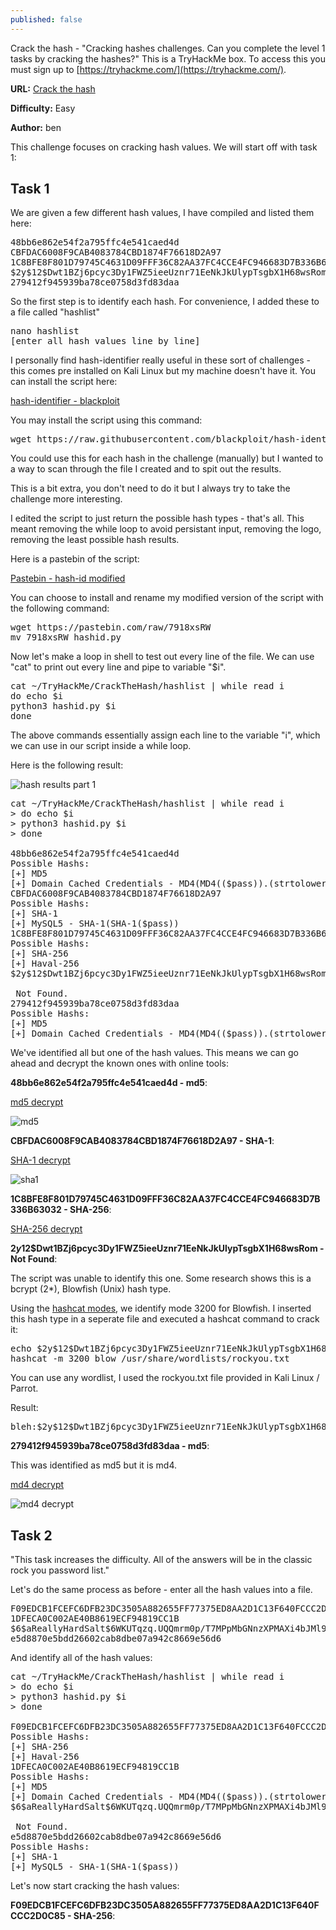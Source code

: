 ```yaml
---
published: false
---
```

Crack the hash - "Cracking hashes challenges. Can you complete the level 1 tasks by cracking the hashes?" This is a TryHackMe box. To access this you must sign up to [https://tryhackme.com/](https://tryhackme.com/).

**URL:** [Crack the hash](https://tryhackme.com/room/crackthehash)

**Difficulty:** Easy

**Author:** ben

This challenge focuses on cracking hash values. We will start off with task 1:

## Task 1

We are given a few different hash values, I have compiled and listed them here:

<pre>48bb6e862e54f2a795ffc4e541caed4d
CBFDAC6008F9CAB4083784CBD1874F76618D2A97 
1C8BFE8F801D79745C4631D09FFF36C82AA37FC4CCE4FC946683D7B336B63032
$2y$12$Dwt1BZj6pcyc3Dy1FWZ5ieeUznr71EeNkJkUlypTsgbX1H68wsRom
279412f945939ba78ce0758d3fd83daa</pre>

So the first step is to identify each hash. For convenience, I added these to a file called "hashlist"

<pre>nano hashlist
[enter all hash values line by line]</pre>

I personally find hash-identifier really useful in these sort of challenges - this comes pre installed on Kali Linux but my machine doesn't have it. You can install the script here:

[hash-identifier - blackploit](https://github.com/blackploit/hash-identifier)

You may install the script using this command:

<pre>wget https://raw.githubusercontent.com/blackploit/hash-identifier/master/hash-id.py</pre>

You could use this for each hash in the challenge (manually) but I wanted to a way to scan through the file I created and to spit out the results.

This is a bit extra, you don't need to do it but I always try to take the challenge more interesting.

I edited the script to just return the possible hash types - that's all. This meant removing the while loop to avoid persistant input, removing the logo, removing the least possible hash results.

Here is a pastebin of the script:

[Pastebin - hash-id modified](https://pastebin.com/7918xsRW)

You can choose to install and rename my modified version of the script with the following command:

<pre>wget https://pastebin.com/raw/7918xsRW
mv 7918xsRW hashid.py</pre>

Now let's make a loop in shell to test out every line of the file. We can use "cat" to print out every line and pipe to variable "$i". 

<pre>cat ~/TryHackMe/CrackTheHash/hashlist | while read i
do echo $i
python3 hashid.py $i
done</pre>

The above commands essentially assign each line to the variable "i", which we can use in our script inside a while loop.

Here is the following result:

![hash results part 1](https://i.imgur.com/61iEZOm.png)

<pre>cat ~/TryHackMe/CrackTheHash/hashlist | while read i
> do echo $i
> python3 hashid.py $i
> done

48bb6e862e54f2a795ffc4e541caed4d
Possible Hashs:
[+] MD5
[+] Domain Cached Credentials - MD4(MD4(($pass)).(strtolower($username)))
CBFDAC6008F9CAB4083784CBD1874F76618D2A97
Possible Hashs:
[+] SHA-1
[+] MySQL5 - SHA-1(SHA-1($pass))
1C8BFE8F801D79745C4631D09FFF36C82AA37FC4CCE4FC946683D7B336B63032
Possible Hashs:
[+] SHA-256
[+] Haval-256
$2y$12$Dwt1BZj6pcyc3Dy1FWZ5ieeUznr71EeNkJkUlypTsgbX1H68wsRom

 Not Found.
279412f945939ba78ce0758d3fd83daa
Possible Hashs:
[+] MD5
[+] Domain Cached Credentials - MD4(MD4(($pass)).(strtolower($username)))</pre>

We've identified all but one of the hash values. This means we can go ahead and decrypt the known ones with online tools:

**48bb6e862e54f2a795ffc4e541caed4d - md5**:

[md5 decrypt](https://md5decrypt.net)

![md5](https://imgur.com/3NI4FdP.png)

**CBFDAC6008F9CAB4083784CBD1874F76618D2A97 - SHA-1**:

[SHA-1 decrypt](https://sha1.gromweb.com)

![sha1](https://imgur.com/undefined.png)

**1C8BFE8F801D79745C4631D09FFF36C82AA37FC4CCE4FC946683D7B336B63032 - SHA-256**:

[SHA-256 decrypt](https://hashtoolkit.com/reverse-sha256-hash/)

**$2y$12$Dwt1BZj6pcyc3Dy1FWZ5ieeUznr71EeNkJkUlypTsgbX1H68wsRom - Not Found**:

The script was unable to identify this one. Some research shows this is a bcrypt ($2*$), Blowfish (Unix) hash type. 

Using the [hashcat modes](https://hashcat.net/wiki/doku.php?id=hashcat), we identify mode 3200 for Blowfish. I inserted this hash type in a seperate file and executed a hashcat command to crack it:

<pre>echo $2y$12$Dwt1BZj6pcyc3Dy1FWZ5ieeUznr71EeNkJkUlypTsgbX1H68wsRom > blow
hashcat -m 3200 blow /usr/share/wordlists/rockyou.txt</pre>

You can use any wordlist, I used the rockyou.txt file provided in Kali Linux / Parrot.

Result:

<pre>bleh:$2y$12$Dwt1BZj6pcyc3Dy1FWZ5ieeUznr71EeNkJkUlypTsgbX1H68wsRom</pre>

**279412f945939ba78ce0758d3fd83daa - md5**:

This was identified as md5 but it is md4.

[md4 decrypt](https://md5decrypt.net/en/Md4)

![md4 decrypt](https://imgur.com/85o4XhK.png)

## Task 2

"This task increases the difficulty. All of the answers will be in the classic rock you password list."

Let's do the same process as before - enter all the hash values into a file.

<pre>F09EDCB1FCEFC6DFB23DC3505A882655FF77375ED8AA2D1C13F640FCCC2D0C85
1DFECA0C002AE40B8619ECF94819CC1B
$6$aReallyHardSalt$6WKUTqzq.UQQmrm0p/T7MPpMbGNnzXPMAXi4bJMl9be.cfi3/qxIf.hsGpS41BqMhSrHVXgMpdjS6xeKZAs02.
e5d8870e5bdd26602cab8dbe07a942c8669e56d6</pre>

And identify all of the hash values:

<pre>cat ~/TryHackMe/CrackTheHash/hashlist | while read i
> do echo $i
> python3 hashid.py $i
> done

F09EDCB1FCEFC6DFB23DC3505A882655FF77375ED8AA2D1C13F640FCCC2D0C85
Possible Hashs:
[+] SHA-256
[+] Haval-256
1DFECA0C002AE40B8619ECF94819CC1B
Possible Hashs:
[+] MD5
[+] Domain Cached Credentials - MD4(MD4(($pass)).(strtolower($username)))
$6$aReallyHardSalt$6WKUTqzq.UQQmrm0p/T7MPpMbGNnzXPMAXi4bJMl9be.cfi3/qxIf.hsGpS41BqMhSrHVXgMpdjS6xeKZAs02.

 Not Found.
e5d8870e5bdd26602cab8dbe07a942c8669e56d6
Possible Hashs:
[+] SHA-1
[+] MySQL5 - SHA-1(SHA-1($pass))
</pre>

Let's now start cracking the hash values:

**F09EDCB1FCEFC6DFB23DC3505A882655FF77375ED8AA2D1C13F640FCCC2D0C85 - SHA-256**:








